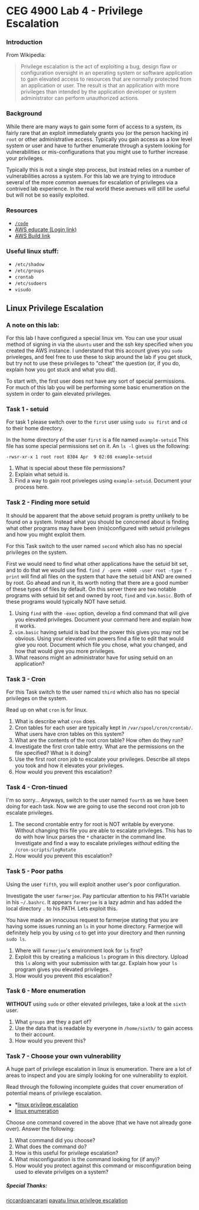 #  CEG 4900 Lab 4 - Privilege Escalation

### Introduction
From Wikipedia:

> Privilege escalation is the act of exploiting a bug, design flaw or 
> configuration oversight in an operating system or software application
> to gain elevated access to resources that are normally protected from an
> application or user. The result is that an application with more privileges
> than intended by the application developer or system administrator can 
> perform unauthorized actions. 

### Background
While there are many ways to gain some form of access to a system, its fairly
rare that an exploit immediately grants you (or the person hacking in) `root` or
other administrative access.  Typically you gain access as a low level system or
user and have to further enumerate through a system looking for vulnerabilities
or mis-configurations that you might use to further increase your privileges.

Typically this is not a single step process, but instead relies on a number of
vulnerabilities across a system.  For this lab we are trying to introduce
several of the more common avenues for escalation of privileges via a contrived
lab experience.  In the real world these avenues will still be useful but will
not be so easily exploited.

### Resources
* [`/code`](../blob/master/code/)
* [AWS educate (Login link)](https://www.awseducate.com/signin/SiteLogin)
* [AWS Build link](https://console.aws.amazon.com/cloudformation/home?region=us-east-1#/stacks/new?stackName=CEG-4900Lab04&templateURL=https:%2F%2Fs3.amazonaws.com%2Fwsu-cecs-cf-templates%2Fceg4900lab4.yml)

### Useful linux stuff:
* `/etc/shadow`
* `/etc/groups`
* `crontab`
* `/etc/sudoers`
* `visudo`


## Linux Privilege Escalation

### A note on this lab:
For this lab I have configured a special linux vm.  You can use your usual 
method of signing in via the `ubuntu` user and the ssh key specified when
you created the AWS instance.  I understand that this account gives you `sudo`
priveleges, and feel free to use these to skip around the lab if you get stuck,
but try not to use these privileges to "cheat" the question (or, if you do, explain
how you got stuck and what you did).

To start with, the first user does not have any sort of special permissions.
For much of this lab you will be performing some basic enumeration on the system
in order to gain elevated privileges.


### Task 1 - setuid
For task 1 please switch over to the `first` user using `sudo su first` and
`cd` to their home directory.

In the home directory of the user `first` is a file named `example-setuid`  This
file has some special permissions set on it.  An `ls -l` gives us the following:
```
-rwsr-xr-x 1 root root 8304 Apr  9 02:08 example-setuid
```
1. What is special about these file permissions?
2. Explain what setuid is.
3. Find a way to gain root priveleges using `example-setuid`.  Document your
   process here.

### Task 2 - Finding more setuid
It should be apparent that the above setuid program is pretty unlikely to be
found on a system.  Instead what you should be concerned about is finding what
other programs may have been (mis)configured with setuid privileges and how you
might exploit them.

For this Task switch to the user named `second` which also has no special
privileges on the system.

First we would need to find what other applications have the setuid bit set, and
to do that we would use find.
`find / -perm +4000 -user root -type f -print` will find all files on the system
that have the setuid bit AND are owned by root.  Go ahead and run it, its worth
noting that there are a good number of these types of files by default.  On this
server there are two notable programs with setuid bit set and owned by root,
`find` and `vim.basic`.  Both of these programs would typically NOT have setuid.

1. Using `find` with the `-exec` option, develop a find command that will give
   you elevated privileges.  Document your command here and explain how it
   works.
2. `vim.basic` having setuid is bad but the power this gives you may not be
   obvious.  Using your elevated vim powers find a file to edit that would give
   you root.  Document which file you chose, what you changed, and how that
   would give you more privileges.
3. What reasons might an administrator have for using setuid on an application?

### Task 3 - Cron
For this Task switch to the user named `third` which also has no special
privileges on the system.

Read up on what `cron` is for linux.

1. What is describe what `cron` does.
2. Cron tables for each user are typically kept in `/var/spool/cron/crontab/`.
   What users have cron tables on this system?
3. What are the contents of the root cron table?  How often do they run?
4. Investigate the first cron table entry.  What are the permissions on the 
   file specified?  What is it doing?
4. Use the first root cron job to escalate your privileges.  Describe all steps you
   took and how it elevates your privileges.
5. How would you prevent this escalation?

### Task 4 - Cron-tinued
I'm so sorry...  Anyways, switch to the user named `fourth` as we have been
doing for each task.  Now we are going to use the second root cron job to
escalate privileges.

1. The second crontable entry for root is NOT writable by everyone.  Without
   changing this file you are able to escalate privileges.  This has to do with
   how linux parses the `*` character in the command line.  Investigate and find
   a way to escalate privileges *without* editing the `/cron-scripts/logRotate`
2. How would you prevent this escalation?

### Task 5 - Poor paths
Using the user `fifth`, you will exploit another user's poor configuration.

Investigate the user `farmerjoe`.  Pay particular attention to his PATH
variable in his `~/.bashrc`.  It appears `farmerjoe` is a lazy admin and has
added the local directory `.` to his PATH.  Lets exploit this.

You have made an innocuous request to farmerjoe stating that you are having some
issues running an `ls` in your home directory.  Farmerjoe will definitely help
you by using `cd` to get into your directory and then running `sudo ls`.

1. Where will `farmerjoe`'s environment look for `ls` first?
2. Exploit this by creating a malicious `ls` program in this directory.  Upload
   this `ls` along with your submission with tar.gz.  Explain how your `ls`
   program gives you elevated privileges.
3. How would you prevent *this* escalation?

### Task 6 - More enumeration
**WITHOUT** using `sudo` or other elevated privileges, take a look at the
`sixth` user.

1. What `groups` are they a part of?
2. Use the data that is readable by everyone in `/home/sixth/` to gain access to
   their account.
3. How would you prevent this?

### Task 7 - Choose your own vulnerability
A huge part of privilege escalation in linux is enumeration.  There are a lot of
areas to inspect and you are simply looking for one vulnerability to exploit.  

Read through the following incomplete guides that cover enumeration of potential
means of privilege escalation.
* *[linux privilege escalation](https://blog.g0tmi1k.com/2011/08/basic-linux-privilege-escalation/)
* [linux enumeration](https://www.rebootuser.com/?p=1623)

Choose one command covered in the above (that we have not already gone over).
Answer the following:
1. What command did you choose?
2. What does the command do?
3. How is this useful for privilege escalation?
4. What misconfiguration is the command looking for (if any)?
5. How would you protect against this command or misconfiguration being used to
   elevate privilges on a system?


##### Special Thanks:
[riccardoancarani](https://www.riccardoancarani.it/exploting-setuid-setgid-binaries/)
[payatu linux privilege escalation](https://payatu.com/guide-linux-privilege-escalation/)

